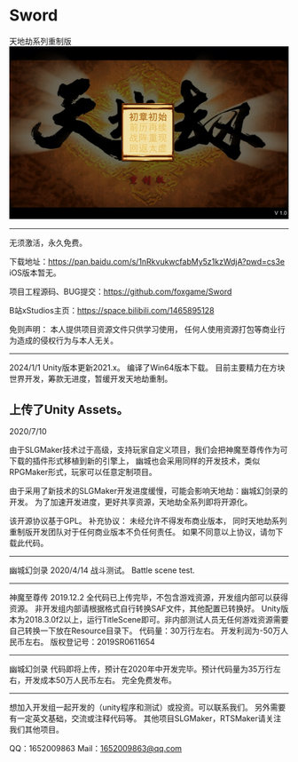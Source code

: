 # Sword
天地劫系列重制版
![](https://github.com/foxgame/Sword/blob/master/Man/Client/Assets/screen.png)

---------------------------------------------------------------------------
无须激活，永久免费。

下载地址：https://pan.baidu.com/s/1nRkvukwcfabMy5z1kzWdjA?pwd=cs3e 
iOS版本暂无。

项目工程源码、BUG提交：https://github.com/foxgame/Sword

B站xStudios主页：https://space.bilibili.com/1465895128

免则声明：
本人提供项目资源文件只供学习使用，
任何人使用资源打包等商业行为造成的侵权行为与本人无关。

---------------------------------------------------------------------------
2024/1/1
Unity版本更新2021.x。
编译了Win64版本下载。
目前主要精力在方块世界开发，筹款无进度，暂缓开发天地劫重制。

上传了Unity Assets。
---------------------------------------------------------------------------
2020/7/10

由于SLGMaker技术过于高级，支持玩家自定义项目，我们会把神魔至尊传作为可下载的插件形式移植到新的引擎上，
幽城也会采用同样的开发技术，类似RPGMaker形式，玩家可以任意定制项目。

由于采用了新技术的SLGMaker开发进度缓慢，可能会影响天地劫：幽城幻剑录的开发。
为了加速开发进度，更好共享资源，天地劫全系列即将开源化。

该开源协议基于GPL。 
补充协议： 
未经允许不得发布商业版本，
同时天地劫系列重制版开发团队对于任何商业版本不负任何责任。 
如果不同意以上协议，请勿下载此代码。

---------------------------------------------------------------------------
幽城幻剑录
2020/4/14
战斗测试。
Battle scene test.

---------------------------------------------------------------------------
神魔至尊传
2019.12.2
全代码已上传完毕，不包含游戏资源，开发组内部可以获得资源。
非开发组内部请根据格式自行转换SAF文件，其他配置已转换好。
Unity版本为2018.3.0f2以上，运行TitleScene即可。非内部测试人员无任何游戏资源需要自己转换一下放在Resource目录下。
代码量：30万行左右。
开发利润为-50万人民币左右。
版权登记号：2019SR0611654


---------------------------------------------------------------------------
幽城幻剑录
代码即将上传，预计在2020年中开发完毕。预计代码量为35万行左右，开发成本50万人民币左右。
完全免费发布。

---------------------------------------------------------------------------

想加入开发组一起开发的（unity程序和测试）或投资。可以联系我们。
另外需要有一定英文基础，交流或注释代码等。
其他项目SLGMaker，RTSMaker请关注我们其他项目。

QQ：1652009863
Mail：1652009863@qq.com
